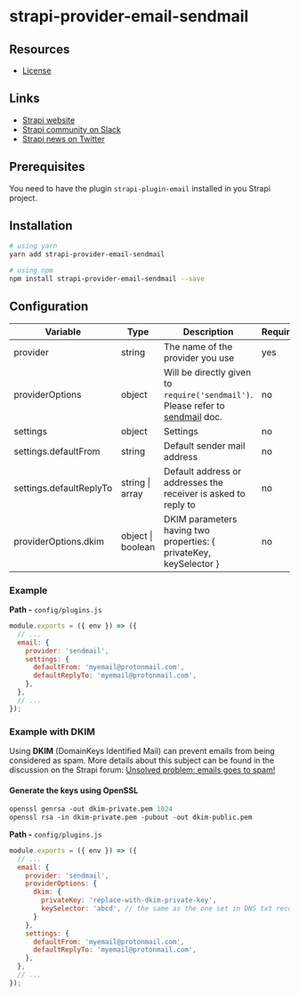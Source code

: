 # strapi-provider-email-sendmail

## Resources

- [License](LICENSE)

## Links

- [Strapi website](http://strapi.io/)
- [Strapi community on Slack](http://slack.strapi.io)
- [Strapi news on Twitter](https://twitter.com/strapijs)

## Prerequisites

You need to have the plugin `strapi-plugin-email` installed in you Strapi project.

## Installation

```bash
# using yarn
yarn add strapi-provider-email-sendmail

# using npm
npm install strapi-provider-email-sendmail --save
```

## Configuration

| Variable                | Type                    | Description                                                                                                              | Required | Default   |
| ----------------------- | ----------------------- | ------------------------------------------------------------------------------------------------------------------------ | -------- | --------- |
| provider                | string                  | The name of the provider you use                                                                                         | yes      |           |
| providerOptions         | object                  | Will be directly given to `require('sendmail')`. Please refer to [sendmail](https://www.npmjs.com/package/sendmail) doc. | no       | {}        |
| settings                | object                  | Settings                                                                                                                 | no       | {}        |
| settings.defaultFrom    | string                  | Default sender mail address                                                                                              | no       | undefined |
| settings.defaultReplyTo | string \| array<string> | Default address or addresses the receiver is asked to reply to                                                           | no       | undefined |
| providerOptions.dkim    | object  \| boolean      | DKIM parameters having two properties: { privateKey, keySelector }                                                       | no       | false |

### Example

**Path -** `config/plugins.js`

```js
module.exports = ({ env }) => ({
  // ...
  email: {
    provider: 'sendmail',
    settings: {
      defaultFrom: 'myemail@protonmail.com',
      defaultReplyTo: 'myemail@protonmail.com',
    },
  },
  // ...
});
```

### Example with DKIM

Using **DKIM** (DomainKeys Identified Mail) can prevent emails from being considered as spam. More details about this subject can be found in the discussion on the Strapi forum:  [Unsolved problem: emails goes to spam!](https://forum.strapi.io/t/unsolved-problem-emails-goes-to-spam/512?u=soringfs)

#### Generate the keys using OpenSSL

```perl
openssl genrsa -out dkim-private.pem 1024
openssl rsa -in dkim-private.pem -pubout -out dkim-public.pem
```

**Path -** `config/plugins.js`

```js
module.exports = ({ env }) => ({
  // ...
  email: {
    provider: 'sendmail',
    providerOptions: {
      dkim: {
        privateKey: 'replace-with-dkim-private-key',
        keySelector: 'abcd', // the same as the one set in DNS txt record, use online dns lookup tools to be sure that is retreivable
      }
    },
    settings: {
      defaultFrom: 'myemail@protonmail.com',
      defaultReplyTo: 'myemail@protonmail.com',
    },
  },
  // ...
});
```
